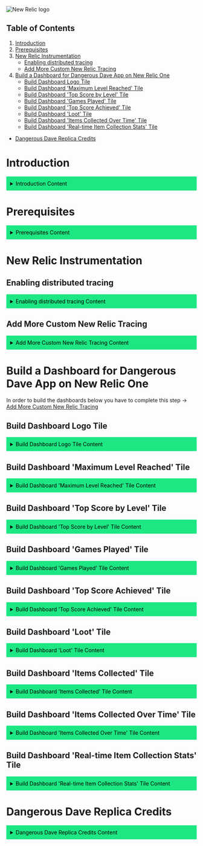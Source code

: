 ![New Relic logo](https://newrelic.com/static-assets/images/logo/nr-logo-50vh.png)

## Table of Contents

1. [Introduction](#introduction)
2. [Prerequisites](#prerequisites)
3.  [New Relic Instrumentation](#new-relic-instrumentation)
    - [Enabling distributed tracing](#enabling-distributed-tracing)
    - [Add More Custom New Relic Tracing](#add-more-custom-new-relic-tracing)
4.  [Build a Dashboard for Dangerous Dave App on New Relic One](#build-a-dashboard-for-dangerous-dave-app-on-new-relic-one)
    - [Build Dashboard Logo Tile](#build-dashboard-logo-tile)
    - [Build Dashboard 'Maximum Level Reached' Tile](#build-dashboard-maximum-level-reached-tile)
    - [Build Dashboard 'Top Score by Level' Tile](#build-dashboard-top-score-by-level-tile)
    - [Build Dashboard 'Games Played' Tile](#build-dashboard-games-played-tile)
    - [Build Dashboard 'Top Score Achieved' Tile](#build-dashboard-top-score-achieved-tile)
    - [Build Dashboard 'Loot' Tile](#build-dashboard-loot-tile)
    - [Build Dashboard 'Items Collected Over Time' Tile](#build-dashboard-items-collected-over-time-tile)
    - [Build Dashboard 'Real-time Item Collection Stats' Tile](#build-dashboard-real-time-collection-stats-tile)
- [Dangerous Dave Replica Credits](#dangerous-dave-replica-credits)

# Introduction
<details>
  <summary style="background-color: #1DE783; color: black; padding: 10px;">Introduction Content</summary>

If you don't already know why you need a monitoring and observability solution, it can be challenging to find an example that is illustrative, compelling, and engaging. There are literally thousands of "monitor this fake take-out food website" examples and - while they certainly show a valid real-world example of something you might want to monitor - they are usually a real yawner.

What if - and hear us out - you could play around with a monitoring solution AND PLAY A VIDEO GAME at the same time?!? WE KNOW, RIGHT?!?

That's what this example is all about. Install a game, set it up in New Relic, and then play the game to see your stats. 

Dangerous Dave was a classic 1980's side-scroller style game that many spent hours playing when we should have been doing productive work. Now we've turned the tables, making Dave help with our actual work.

The point of this project is two-fold: 

 1. To give folks a fun way to kick the tires on New Relic monitoring; 
 2. and to show how easy it is to instrument a custom application, capture and collect non-standard metrics, and display them in a meaningful way.

We hope you enjoy!

</details>

# Prerequisites
<details>
  <summary style="background-color: #1DE783; color: black; padding: 10px;">Prerequisites Content</summary>

  1. You'll need a New Relic account. The good news is that you can create a [free account here](https://newrelic.com/signup) (no credit card required).
  2. You'll need to clone down [Dangerous Dave Repo here](https://github.com/mwolfart/dangerous-dave).
  3. To compile the Dangerous Dave program, you must have Python 3 installed.
    - You will need to install the following packages using `pip` before starting the program. You may wish to install these packages in a [virtual environment](https://packaging.python.org/en/latest/guides/installing-using-pip-and-virtual-environments/).
    - pygame (e.g. `pip3 install pygame`)
    - newrelic (e.g. `pip3 install newrelic`)
    
</details>


# New Relic Instrumentation

## Enabling distributed tracing
<details>
  <summary style="background-color: #1DE783; color: black; padding: 10px;">Enabling distributed tracing Content</summary>
1. To enable distributed tracing it is required to go to [New Relic One](https://one.newrelic.com/) -> once there the user should click on the "Add data" button located on the top right of New Relic One as seen on the screenshot below:

    <img src="readmeData/nr_one_add_data.png" alt="image" width="60%" height="60%">

2. Next the user should search for "Python" in the search bar available there and click on the Python icon visible in results as seen on the screenshot below. 

     <img src="readmeData/python_agent_search.png" alt="image" width="60%" height="60%">

3. This should open a view called "Name your application".

     <img src="readmeData/python_app_naming.png" alt="image" width="60%" height="60%">

4. Follow these 3 steps as seen on the screenshot below:
    1. Step 1: "Install the APM agent"
        - run the command in your projects terminal.
    2. Step 2: "Download your custom configuration file"
        - Place the downloaded file in your projects root directory. 
    3. Step 3: "Start your application's main module with the New Relic agent"
        - run the command stated in step 3 in your projects terminal.
        
        <img src="readmeData/python_installing_agent.png" alt="image" width="60%" height="60%">

5. Place this code in the main_fun.py file as seen on the screenshot below:  
    ```python main_fun.py
        import newrelic.agent
        newrelic.agent.initialize('newrelic.ini')
        @newrelic.agent.background_task()
    ```
     <img src="readmeData/nr_initial_code.png" alt="image" width="60%" height="60%">

6. Start your app with the command below: 
     ```python main_fun.py
        python main_fun.py
    ```

7. You should see the app displayed in New Relic One
    <img src="readmeData/app_display_nr1.png" alt="image" width="60%" height="60%">
</details>

## Add More Custom New Relic Tracing
<details>
  <summary style="background-color: #1DE783; color: black; padding: 10px;">Add More Custom New Relic Tracing Content</summary>

1. replace main_fun.py file with the code in the expand below
    <details>
    <summary>Click to expand</summary>
  
    ```python main_fun.py
            import newrelic.agent
            import math

            newrelic.agent.initialize('newrelic.ini') #This is required! [RLF]

            from classes import *
            from functional import *

            '''
            Interpic
            '''

            @newrelic.agent.background_task()
            def showTitleScreen(screen, tileset, ui_tiles):
                clock = pygame.time.Clock()
                
                # init graphics
                started_game = False
                titlepic_level = Map(1)
                dave_logo = AnimatedTile("davelogo", 0)
                overlay = Scenery("blacktile", 0)
                
                # clear screen on entering
                screen.clearScreen()
                
                # messages
                creator_text = "RECREATED BY ARTHUR, CATTANI AND MURILO"
                professor_text = "PROFESSOR LEANDRO K. WIVES"
                instr1_text = "PRESS SPACE TO START"
                instr2_text = "PRESSING ESC AT ANY MOMENT EXITS"
                
                while not started_game:
                    pygame.display.update()
                    
                    # print level and tiles
                    screen.setXPosition(14, titlepic_level.getWidth())
                    screen.printMap(titlepic_level, tileset)
                    screen.printTitlepicBorder(tileset)
                    screen.printTile(104, 0, dave_logo.getGraphic(ui_tiles))   
                    screen.printTile(0, BOTTOM_OVERLAY_POS, overlay.getGraphic(ui_tiles))
                    
                    # print text in center
                    screen.printTextAlignedInCenter(creator_text, 47)
                    screen.printTextAlignedInCenter(professor_text, 55)
                    screen.printTextAlignedInCenter(instr1_text, BOTTOM_OVERLAY_POS + 2)
                    screen.printTextAlignedInCenter(instr2_text, BOTTOM_OVERLAY_POS + 11)
                    
                    # if player pressed escape, exit game; space, start game
                    for event in pygame.event.get():
                        if event.type == pygame.KEYDOWN and event.key == pygame.K_SPACE:
                            started_game = True  
                        elif event.type == pygame.KEYDOWN and event.key == pygame.K_ESCAPE:
                            return True    # return 0 so we know player pressed escape

                    pygame.display.flip()
                    clock.tick(200)
                    
                # clear screen on exiting
                screen.clearScreen()
                    
                return False

            @newrelic.agent.background_task()
            def showInterpic(completed_levels, screen, GamePlayer, tileset, ui_tileset):
                clock = pygame.time.Clock()
                
                # init graphics
                interpic_level = Map("interpic")
                screen.setXPosition(0, interpic_level.getWidth())    
                screen.printMap(interpic_level, tileset)
                screen.clearBottomUi(ui_tileset)
                
                # init player
                (player_absolute_x, player_absolute_y) = interpic_level.initPlayerPositions(0, GamePlayer)
                GamePlayer.setCurrentState(STATE.WALK)
                GamePlayer.setDirectionX(DIRECTION.RIGHT)
                GamePlayer.setSpriteDirection(DIRECTION.RIGHT)

                # init messages
                intertext = "GOOD WORK! ONLY " + str(NUM_OF_LEVELS - completed_levels + 1) + " MORE TO GO!"
                last_level_text = "THIS IS THE LAST LEVEL!!!"
                finish_text = "YES! YOU FINISHED THE GAME!!"
                
                # keep moving the player right, until it reaches the screen boundary
                player_reached_boundary = (player_absolute_x >= screen.getUnscaledWidth())

                while not player_reached_boundary:
                    # if player pressed escape, quit game
                    for event in pygame.event.get():
                        if event.type == pygame.KEYDOWN and event.key == pygame.K_ESCAPE:
                            return True # return so we treat exiting externally
                            
                    # update player pos and animation
                    player_absolute_x = GamePlayer.movePlayerRight(player_absolute_x)
                    GamePlayer.updateAnimator()
                    
                    # update screen
                    screen.printMap(interpic_level, tileset)
                    screen.printOverlays(ui_tileset)
                    screen.printUi(ui_tileset, GamePlayer, completed_levels-1)
                    screen.printPlayer(GamePlayer, player_absolute_x, player_absolute_y, tileset)
                    
                    # print text accordingly to the number of completed levels
                    if completed_levels == NUM_OF_LEVELS + 1:
                        screen.printTextAlignedInCenter(finish_text, 54)
                    elif completed_levels == NUM_OF_LEVELS:
                        screen.printTextAlignedInCenter(last_level_text, 54)
                    else:
                        screen.printTextAlignedInCenter(intertext, 54)

                    player_reached_boundary = (player_absolute_x >= screen.getUnscaledWidth())
                    
                    pygame.display.flip()
                    clock.tick(200)
                    
                return False

            @newrelic.agent.background_task()
            def showWarpZone(completed_levels, screen, GamePlayer, tileset, ui_tileset):
                clock = pygame.time.Clock()
                
                # init graphics
                warp_level = Map("warp")
                screen.setXPosition(0, warp_level.getWidth())    
                screen.printMap(warp_level, tileset)
                screen.clearBottomUi(ui_tileset)
                
                # init player
                (player_absolute_x, player_absolute_y) = warp_level.initPlayerPositions(0, GamePlayer)
                GamePlayer.resetPosAndState()
                GamePlayer.setFallingState()
                GamePlayer.setGfxId(0)
                
                # keep moving the player right, until it reaches the screen boundary
                player_reached_bottom = (player_absolute_y >= screen.getUnscaledHeight())

                while not player_reached_bottom:
                    # if player pressed escape, quit game
                    for event in pygame.event.get():
                        if event.type == pygame.KEYDOWN and event.key == pygame.K_ESCAPE:
                            return True # return so we treat exiting externally
                    
                    player_absolute_y += 0.5
                    
                    # update screen
                    screen.printMap(warp_level, tileset)        
                    screen.printPlayer(GamePlayer, player_absolute_x, player_absolute_y, tileset)
                    screen.printOverlays(ui_tileset)
                    screen.printUi(ui_tileset, GamePlayer, completed_levels-1)

                    player_reached_bottom = (player_absolute_y >= screen.getUnscaledHeight())
                    
                    pygame.display.flip()
                    clock.tick(200)
                    
                return False
                
                
            @newrelic.agent.background_task()
            def getBonusMapping(current_level):
                if current_level == 2: return 6
                elif current_level == 5: return 2
                elif current_level == 6: return 9
                elif current_level == 7: return 10
                elif current_level == 8: return 6
                elif current_level == 9: return 7
                elif current_level == 10: return 1
                elif current_level == 1: return 11
                else: return 1
                
            @newrelic.agent.background_task()
            def showScores(screen, tileset):
                pass
                
            @newrelic.agent.background_task()
            def savePlayerScore(player_score, screen, tileset):
                pass
                    
            @newrelic.agent.background_task()
            def showCreditsScreen(screen, tileset):
                pass
            
            '''
            Game processing stuff
            '''
                
            '''
            Main
            '''

            def main():
                ##Init pygame
                pygame.init()
                game_screen = Screen(SCREEN_WIDTH, SCREEN_HEIGHT)
                
                ##Init tiles
                tileset, ui_tileset = load_all_tiles()
                game_open = True
                
                while game_open:
                    ##Show title screen
                    option = showTitleScreen(game_screen, tileset, ui_tileset)
                
                    #if player presses escape, close game
                    game_open = not option
                    
                    ##Init a player
                    GamePlayer = Player()
                
                    ##Init level and spawner
                    current_level_number = 1
                    current_spawner_id = 0

                    ##Available Keys
                    movement_keys = [pygame.K_UP, pygame.K_LEFT, pygame.K_RIGHT, pygame.K_DOWN]
                    inv_keys = [pygame.K_LCTRL, pygame.K_RCTRL, pygame.K_LALT, pygame.K_RALT]

                    ##Game processing
                    ended_game = False

                    while not ended_game:
                        # init clock and display
                        clock = pygame.time.Clock()
                        pygame.display.update()

                        # build the level and init screen and player positions
                        Level = Map(current_level_number)
                        (player_position_x, player_position_y) = Level.initPlayerPositions(current_spawner_id, GamePlayer)
                        
                        spawner_pos_x = Level.getPlayerSpawnerPosition(current_spawner_id)[0]
                        game_screen.setXPosition(spawner_pos_x - 10, Level.getWidth())

                        # UI Inits
                        score_ui = 0 #initial score. Everytime it changes, we update the ui
                        jetpack_ui = False
                        
                        # init other sprites
                        death_timer = -1
                        friendly_shot = 0

                        # level processing controller
                        ended_level = False

                        ## Level processing
                        while not ended_level:
                        
                            # get keys (inventory)
                            for event in pygame.event.get():
                                # stop moving
                                if event.type == pygame.KEYUP:
                                    # horizontally
                                    if event.key in [pygame.K_LEFT, pygame.K_RIGHT] and GamePlayer.getCurrentState() in [STATE.WALK, STATE.FLY, STATE.JUMP, STATE.CLIMB]:
                                        GamePlayer.clearXMovement()
                                    # vertically
                                    elif event.key in [pygame.K_UP, pygame.K_DOWN] and GamePlayer.getCurrentState() in [STATE.FLY, STATE.CLIMB]:
                                        GamePlayer.setVelocityY(0)
                                # hit a key
                                elif event.type == pygame.KEYDOWN:
                                    # quit game
                                    if event.key == pygame.K_ESCAPE:
                                        game_open = False
                                        ended_level = True
                                        ended_game = True
                                        # Record custom New Relic event [RLF]
                                        event_type = "GameComplete" 
                                        params = {'current_level': current_level_number, 'player_score': GamePlayer.score} 
                                        newrelic.agent.record_custom_event(event_type, params, application=application)
                                    # use something from the inventory
                                    elif event.key in inv_keys:
                                        if GamePlayer.inventoryInput(inv_keys.index(event.key)) and not friendly_shot:
                                            friendly_shot = Level.spawnFriendlyFire(GamePlayer.getSpriteDirection())
                                            friendly_shot_x, friendly_shot_y = player_position_x + GamePlayer.getDirectionX().value * WIDTH_OF_MAP_NODE, player_position_y

                            # get keys (movement)
                            pressed_keys = pygame.key.get_pressed()
                            key_map = [0,0,0,0]
                            for i, key in enumerate(movement_keys):
                                if pressed_keys[key]:
                                    key_map[i] = 1
                            GamePlayer.movementInput(key_map)

                            # update the player position in the level and treat collisions
                            if GamePlayer.getCurrentState() != STATE.DESTROY:
                                (player_position_x, player_position_y) = GamePlayer.updatePosition(player_position_x, player_position_y, Level, game_screen.getUnscaledHeight())
                                
                            # update friendly shot position, if there is one
                            if friendly_shot:
                                friendly_shot_x = friendly_shot.updatePosition(friendly_shot_x, friendly_shot_y, Level)
                                if (friendly_shot_x == -1):
                                    del friendly_shot
                                    friendly_shot = 0

                            # if the player ended the level, go on to the next
                            if GamePlayer.getCurrentState() == STATE.ENDMAP:
                                ended_level = True
                                break;
                            # if the player died, spawn death puff and respawn player (if he has enough lives)
                            elif GamePlayer.getCurrentState() == STATE.DESTROY:
                                if death_timer == -1:
                                    GamePlayer.takeLife()
                                    DeathPuff = AnimatedTile("explosion", 0)
                                    death_timer = 120
                                
                                player_position_y += 0.25
                                death_timer -= 1
                                
                                if death_timer == 0:
                                    death_timer = -1
                                    game_screen.setXPosition(Level.getPlayerSpawnerPosition(current_spawner_id)[0] - 10, Level.getWidth())
                                    del DeathPuff
                                    
                                    if (GamePlayer.resetPosAndState() != -1):
                                        (player_position_x, player_position_y) = Level.getPlayerSpawnerPosition(current_spawner_id)
                                        player_position_x *= WIDTH_OF_MAP_NODE
                                        player_position_y *= HEIGHT_OF_MAP_NODE
                                    else:
                                        ended_level = True
                                        ended_game = True
                                        # Record custom New Relic event [RLF]
                                        event_type = "GameComplete" 
                                        params = {'current_level': current_level_number, 'player_score': GamePlayer.score} 
                                        newrelic.agent.record_custom_event(event_type, params, application=application)
                                
                            # if the player is close enough to one of the screen boundaries, move the screen.
                            player_close_to_left_boundary = (player_position_x <= game_screen.getXPositionInPixelsUnscaled() + BOUNDARY_DISTANCE_TRIGGER)
                            player_close_to_right_boundary = (player_position_x >= game_screen.getXPositionInPixelsUnscaled() + game_screen.getUnscaledWidth() - BOUNDARY_DISTANCE_TRIGGER)
                            reached_level_left_boundary = (game_screen.getXPosition() <= 0)
                            reached_level_right_boundary = (game_screen.getXPosition() + game_screen.getWidthInTiles() > Level.getWidth())         

                            # move screen left
                            if player_close_to_left_boundary and not reached_level_left_boundary:
                                game_screen.moveScreenX(Level, -15, tileset, ui_tileset, GamePlayer, current_level_number)
                            # move screen right
                            elif player_close_to_right_boundary and not reached_level_right_boundary:
                                game_screen.moveScreenX(Level, 15, tileset, ui_tileset, GamePlayer, current_level_number)
                            # not moving (just update the screen)
                            else:
                                game_screen.printMap(Level, tileset)
                                
                                if friendly_shot:
                                    game_screen.printTile(friendly_shot_x - game_screen.getXPositionInPixelsUnscaled(), friendly_shot_y, friendly_shot.getGraphic(tileset))
                                    
                                    bullet_bypassed_screen_right_boundary = (friendly_shot_x >= game_screen.getXPositionInPixelsUnscaled() + game_screen.getUnscaledWidth())
                                    bullet_bypassed_screen_left_boundary = (friendly_shot_x <= game_screen.getXPositionInPixelsUnscaled())
                                    
                                    if bullet_bypassed_screen_right_boundary or bullet_bypassed_screen_left_boundary:
                                        del friendly_shot
                                        friendly_shot = 0
                                
                                if GamePlayer.getCurrentState() != STATE.DESTROY:
                                    # print player accordingly to screen shift
                                    game_screen.printPlayer(GamePlayer, player_position_x - game_screen.getXPositionInPixelsUnscaled(), player_position_y, tileset)
                                elif not ended_game:
                                    # print death puff accordingly to screen shift
                                    game_screen.printTile(player_position_x - game_screen.getXPositionInPixelsUnscaled(), player_position_y, DeathPuff.getGraphic(tileset))

                            # update UI
                            game_screen.printOverlays(ui_tileset)
                            game_screen.printUi(ui_tileset, GamePlayer, current_level_number)
                            
                            if not ended_level:
                                if GamePlayer.inventory["gun"] == 1:
                                    game_screen.updateUiGun(ui_tileset)
                                if GamePlayer.inventory["jetpack"] == 1 or jetpack_ui :
                                    game_screen.updateUiJetpack(ui_tileset, GamePlayer.inventory["jetpack"])
                                    jetpack_ui = True
                                if GamePlayer.inventory["trophy"] == 1:
                                    game_screen.updateUiTrophy(ui_tileset)
                                    
                            
                            if score_ui != GamePlayer.score:
                                game_screen.updateUiScore(GamePlayer.score, ui_tileset)
                                score_ui = GamePlayer.score                
                                
                            pygame.display.flip()
                            pygame.event.pump() 
                            clock.tick(200)

                        # Record custom New Relic event [RLF]
                        event_type = "LevelUp" 
                        params = {'current_level': current_level_number, 'player_score': GamePlayer.score} 
                        newrelic.agent.record_custom_event(event_type, params, application=application)

                        # Onto the next level
                        GamePlayer.clearInventory()
                        if (player_position_x == -2):
                            current_level_number = getBonusMapping(current_level_number)
                            current_spawner_id = 1
                        elif (current_spawner_id == 1):
                            current_level_number = getBonusMapping(current_level_number)
                            current_spawner_id = 0
                        else:
                            current_level_number += 1

                        GamePlayer.setCurrentLevelNumber(current_level_number)
                            
                        if current_level_number > NUM_OF_LEVELS and ended_level and not ended_game:
                            showCreditsScreen(game_screen, tileset)
                            ended_game = True
                            # Record custom New Relic event [RLF]
                            event_type = "GameComplete" 
                            current_level_number -= 1
                            params = {'current_level': current_level_number, 'player_score': GamePlayer.score} 
                            newrelic.agent.record_custom_event(event_type, params, application=application)
                        elif ended_level and current_spawner_id == 1:
                            option = showWarpZone(current_level_number, game_screen, GamePlayer, tileset, ui_tileset)
                            ended_game = option
                            game_open = not option
                        elif ended_level and not ended_game:
                            option = showInterpic(current_level_number, game_screen, GamePlayer, tileset, ui_tileset)
                            ended_game = option
                            game_open = not option
                            
                    savePlayerScore(GamePlayer.getScore(), game_screen, tileset)
                    showScores(game_screen, tileset)
                            
                pygame.quit()
                quit()

            application = newrelic.agent.register_application(timeout=5) # force New Relic agent registration [RLF]

            if __name__ == "__main__":
                main()

            newrelic.agent.shutdown_agent(timeout=2.5) # shutdown New Relic agent [RLF]

    ```
    </details>
2. then run 'python main_fun.py' in your terminal

</details>


# Build a Dashboard for Dangerous Dave App on New Relic One
In order to build the dashboards below you have to complete this step -> [Add More Custom New Relic Tracing](#add-more-custom-new-relic-tracing)
## Build Dashboard Logo Tile
<details>
  <summary style="background-color: #1DE783; color: black; padding: 10px;">Build Dashboard Logo Tile Content</summary>

1. Click 'Create a dashboard' as seen on the screenshot below

    <img src="readmeData/building_dashboard.png" alt="image" width="60%" height="60%">

2. Choose 'Create a new dashboard'
3. Name your dashboard (e.g. 'Dangerous Dave Game Stats')
4. Click 'Add a new chart'

    <img src="readmeData/add_new_chart.png" alt="image" width="60%" height="60%">

5. Click 'Add text, images, or links'

    <img src="readmeData/image_logo_dashboard.png" alt="image" width="60%" height="60%">

6. Add code below to the Markdown section then hit save

    `# Data Driven Dave ![New Relic logo](https://newrelic.com/static-assets/images/icons/avatar-newrelic.png)
    ![Data Driven Dave screenshot](https://raw.githubusercontent.com/devreldragon/data-driven-dave/main/Screenshots/game_screenshot-level01.png)`

    <img src="readmeData/image_markdown.png" alt="image" width="60%" height="60%">

7. End result should look like the below: 

    <img src="readmeData/dashboard_logo_result.png" alt="image" width="60%" height="60%">
</details>

## Build Dashboard 'Maximum Level Reached' Tile
<details>
  <summary style="background-color: #1DE783; color: black; padding: 10px;">Build Dashboard 'Maximum Level Reached' Tile Content</summary>

The data we will be using for this tile is a custom event created with the code below (you can see this code in your main_fun.py file if you pasted the code from these instructions -> [Add More Custom New Relic Tracing](#add-more-custom-new-relic-tracing))

```python main_fun.py
    # Record custom New Relic event [RLF]
        event_type = "GameComplete" 
        params = {'current_level': current_level_number, 'player_score': GamePlayer.score} 
        newrelic.agent.record_custom_event(event_type, params, application=application)
```

1. Click 'Add Widget'

    <img src="readmeData/step1_maximum_level_reached.png" alt="image" width="60%" height="60%">
2. Click 'Add a chart'

    <img src="readmeData/step2_maximum_level_reached.png" alt="image" width="60%" height="60%">
3. Place the code in step A in the section that looks like step B. 

    A.
         ``` SELECT max(current_level) AS 'Level' FROM LevelUp WHERE appName = 'Data Driven Dave' SINCE 1 month AGO```

    B. 
    
    <img src="readmeData/step3_maximum_level_reached.png" alt="image" width="60%" height="60%">

    C. 

    <img src="readmeData/step4_maximum_level_reached.png" alt="image" width="60%" height="60%">

    D. 
    - Chart Name = 'Maximum Level Reached'
    - Chart type = 'Bullet'
    - Limit = 10
    - Then hit 'Save'


    <img src="readmeData/step5_maximum_level_reached.png" alt="image" width="60%" height="60%">


7. End result should look like the below: 

    <img src="readmeData/step6_maximum_level_reached.png" alt="image" width="60%" height="60%">

</details>


## Build Dashboard 'Top Score by Level' Tile

<details>
  <summary style="background-color: #1DE783; color: black; padding: 10px;">Build Dashboard 'Top Score by Level' Tile Content</summary>
  
1. Click 'Add Widget'
2. Click 'Add a chart'
3. Place the code in step A in the section that looks like step B. 

    A.
         ```SELECT max(player_score) AS 'Top Score' FROM LevelUp WHERE appName = 'Data Driven Dave' FACET current_level AS 'Level' SINCE 1 month AGO```

    B. 
    
    <img src="readmeData/step3_maximum_level_reached.png" alt="image" width="60%" height="60%">
    
    C. 
    - Chart Name = 'Top Score by Level'
    - Chart type = 'Table'
    - Then hit 'Save'
</details>

## Build Dashboard 'Games Played' Tile

<details>
  <summary style="background-color: #1DE783; color: black; padding: 10px;">Build Dashboard 'Games Played' Tile Content</summary>

1. Click 'Add Widget'
2. Click 'Add a chart'
3. Place the code in step A in the section that looks like step B. 

    A.
         ```SELECT count(*) AS 'Games' FROM GameComplete WHERE appName = 'Data Driven Dave' SINCE 1 month ago```

    B. 
    
    <img src="readmeData/step3_maximum_level_reached.png" alt="image" width="60%" height="60%">
    
    C. 
    - Chart Name = 'Games Played'
    - Chart type = 'Billboard'
    - Then hit 'Save'
</details>

## Build Dashboard 'Top Score Achieved' Tile

<details>
  <summary style="background-color: #1DE783; color: black; padding: 10px;">Build Dashboard 'Top Score Achieved' Tile Content</summary>

1. Click 'Add Widget'
2. Click 'Add a chart'
3. Place the code in step A in the section that looks like step B. 

    A.
         ```SELECT max(player_score) FROM GameComplete WHERE appName = 'Data Driven Dave' SINCE 1 month ago```

    B. 
    
    <img src="readmeData/step3_maximum_level_reached.png" alt="image" width="60%" height="60%">
    
    C. 
    - Chart Name = 'Top Score Achieved'
    - Chart type = 'Billboard'
    - Then hit 'Save'
</details>

## Build Dashboard 'Loot' Tile

<details>
  <summary style="background-color: #1DE783; color: black; padding: 10px;">Build Dashboard 'Loot' Tile Content</summary>

1. Click 'Add Widget'
2. Click 'Add a chart'
3. Place the code in step A in the section that looks like step B. 

    A.
         ```SELECT count(*) AS '# Collected', sum(`item.score`) AS 'Total Value' FROM CollectedItem FACET if(`item.id` = 'items', item.type, item.id) AS 'Item Collected' SINCE 1 month AGO```

    B. 
    
    <img src="readmeData/step3_maximum_level_reached.png" alt="image" width="60%" height="60%">
    
    C. 
    - Chart Name = 'Loot'
    - Chart type = 'Table'
    - Then hit 'Save'
</details>

## Build Dashboard 'Items Collected' Tile

<details>
  <summary style="background-color: #1DE783; color: black; padding: 10px;">Build Dashboard 'Items Collected' Tile Content</summary>

1. Click 'Add Widget'
2. Click 'Add a chart'
3. Place the code in step A in the section that looks like step B. 

    A.
         ```SELECT count(*) AS '# Collected' FROM CollectedItem FACET if(`item.id` = 'items', item.type, item.id) AS 'Item Collected' SINCE 1 hour AGO```

    B. 
    
    <img src="readmeData/step3_maximum_level_reached.png" alt="image" width="60%" height="60%">
    
    C. 
    - Chart Name = 'Items Collected'
    - Chart type = 'Bar'
    - Then hit 'Save'
</details>

## Build Dashboard 'Items Collected Over Time' Tile

<details>
  <summary style="background-color: #1DE783; color: black; padding: 10px;">Build Dashboard 'Items Collected Over Time' Tile Content</summary>

1. Click 'Add Widget'
2. Click 'Add a chart'
3. Place the code in step A in the section that looks like step B. 

    A.
         ```SELECT count(*) AS '# Collected' FROM CollectedItem FACET if(`item.id` = 'items', item.type, item.id) AS 'Item Collected' SINCE 1 hour AGO```

    B. 
    
    <img src="readmeData/step3_maximum_level_reached.png" alt="image" width="60%" height="60%">
    
    C. 
    - Chart Name = 'Items Collected Over Time'
    - Chart type = 'Stacked Bar'
    - Then hit 'Save'
</details>

## Build Dashboard 'Real-time Item Collection Stats' Tile

<details>
  <summary style="background-color: #1DE783; color: black; padding: 10px;">Build Dashboard 'Real-time Item Collection Stats' Tile Content</summary>

1. Click 'Add Widget'
2. Click 'Add a chart'
3. Place the code in step A in the section that looks like step B. 

    A.
         ```SELECT count(*) FROM CollectedItem FACET if(`item.id` = 'items', item.type, item.id) SINCE 10 minutes AGO```

    B. 
    
    <img src="readmeData/step3_maximum_level_reached.png" alt="image" width="60%" height="60%">
    
    C. 
    - Chart Name = 'Real-time Item Collection Stats'
    - Chart type = 'Billboard'
    - Then hit 'Save'
</details>


# Dangerous Dave Replica Credits

<details>
  <summary style="background-color: #1DE783; color: black; padding: 10px;">Dangerous Dave Replica Credits Content</summary>

*(this is the original description you can find over on https://github.com/mwolfart/dangerous-dave) We remain deeply endebted to them for their effort to bring this classic game to life on the python platform! - Rachel and Leon)*

 - This project is a replica of the 1988 DOS game Dangerous Dave, made by John Romero. The project was built in Python along with a team of three students (Arthur Medeiros, Guilherme Cattani and me), as a course assignment.
 - The goal of the project was to study and practice the three types of programming paradigms: imperative, object-oriented and functional. To achieve this, we picked Python as a language since it can perform all three types of tasks in a fairly good way.

 </details>
